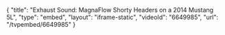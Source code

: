 {
    "title": "Exhaust Sound: MagnaFlow Shorty Headers on a 2014 Mustang 5L",
    "type": "embed",
    "layout": "iframe-static",
    "videoId": "6649985",
    "url": "\/tvpembed\/6649985"
}